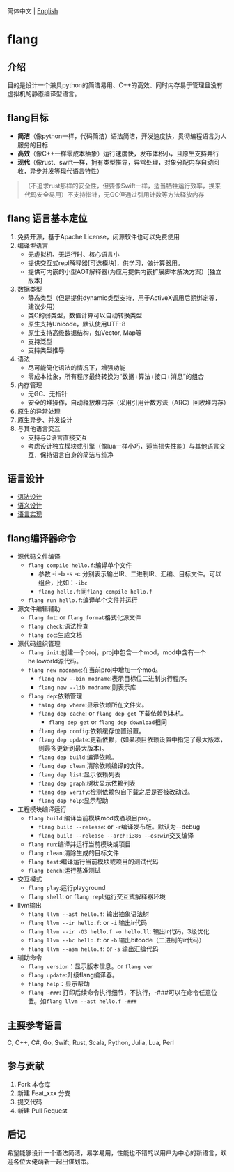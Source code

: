 简体中文 | [English](README.en.md)

#  flang

## 介绍

目的是设计一个兼具python的简洁易用、C++的高效、同时内存易于管理且没有虚拟机的静态编译型语言。

## flang目标

+ **简洁**（像python一样，代码简洁）语法简洁，开发速度快，贯彻编程语言为人服务的目标
+ **高效**（像C++一样零成本抽象）运行速度快，发布体积小，且原生支持并行
+ **现代**（像rust、swift一样，拥有类型推导，异常处理，对象分配内存自动回收，异步并发等现代语言特性）


> （不追求rust那样的安全性，但要像Swift一样，适当牺牲运行效率，换来代码安全易用）不支持指针，无GC但通过引用计数等方法释放内存

## flang 语言基本定位

1. 免费开源，基于Apache License，闭源软件也可以免费使用
2. 编译型语言
    + 无虚拟机、无运行时、核心语言小
    + 提供交互式repl解释器\[可选模块\]，供学习，做计算器用。
    + 提供可内嵌的小型AOT解释器(为应用提供内嵌扩展脚本解决方案）\[独立版本\]
3. 数据类型
	+ 静态类型（但是提供dynamic类型支持，用于ActiveX调用后期绑定等，建议少用）
	+ 类C的弱类型，数值计算可以自动转换类型
	+ 原生支持Unicode，默认使用UTF-8
	+ 原生支持高级数据结构，如Vector, Map等
	+ 支持泛型
	+ 支持类型推导
4. 语法
    + 尽可能简化语法的情况下，增强功能
	+ 零成本抽象，所有程序最终转换为“数据+算法+接口+消息”的组合
5. 内存管理
	+ 无GC、无指针
	+ 安全的堆操作，自动释放堆内存（采用引用计数方法（ARC）回收堆内存）
6. 原生的异常处理
7. 原生异步、并发设计
8. 与其他语言交互
	+ 支持与C语言直接交互
	+ 考虑设计独立模块或引擎（像lua一样小巧，适当损失性能）与其他语言交互，保持语言自身的简洁与纯净

## 语言设计

+ [语法设计](doc/flang_design/syntax/1.basic.md)
+ [语义设计](doc/flang_design/semantic)
+ [语言实现](src/)

## flang编译器命令

+ 源代码文件编译
    - `flang compile hello.f`:编译单个文件
        * 参数 -i -b -s -c 分别表示输出IR、二进制IR、汇编、目标文件。可以组合，比如：`-ibc`
        * `flang hello.f`:同`flang compile hello.f`
    - `flang run hello.f`:编译单个文件并运行
+ 源文件编辑辅助
    - `flang fmt`: or `flang format`格式化源文件
    - `flang check`:语法检查
    - `flang doc`:生成文档
+ 源代码组织管理
    - `flang init`:创建一个proj，proj中包含一个mod，mod中含有一个helloworld源代码。
    - `flang new modname`:在当前proj中增加一个mod。
        * `flang new --bin modname`:表示目标位二进制执行程序。
        * `flang new --lib modname`:则表示库 
    - `flang dep`:依赖管理
        * `falng dep where`:显示依赖所在文件夹。
        * `flang dep cache`: or `flang dep get` 下载依赖到本机。
            + `flang dep get` or `flang dep download`相同
        * `flang dep config`:依赖缓存位置设置。
        * `flang dep update`:更新依赖，(如果项目依赖设置中指定了最大版本，则最多更新到最大版本)。
        * `flang dep build`:编译依赖。
        * `flang dep clean`:清除依赖编译的文件。
        * `flang dep list`:显示依赖列表
        * `flang dep graph`:树状显示依赖列表
        * `flang dep verify`:检测依赖包自下载之后是否被改动过。
        * `flang dep help`:显示帮助
+ 工程模块编译运行
    - `flang build`:编译当前模块mod或者项目proj。
        * `flang build --release`: or `-r`编译发布版。默认为--debug
        * `flang build --release --arch:i386 --os:win`交叉编译
    - `flang run`:编译并运行当前模块或项目
    - `flang clean`:清除生成的目标文件
    - `flang test`:编译运行当前模块或项目的测试代码
    - `flang bench`:运行基准测试
+ 交互模式
    - `flang play`:运行playground
    - `flang shell`: or `flang repl`运行交互式解释器环境
+ llvm输出
	- `flang llvm --ast hello.f`:  输出抽象语法树
	- `flang llvm --ir hello.f`: or `-i` 输出ir代码
	- `flang llvm --ir -O3 hello.f -o hello.ll`: 输出ir代码，3级优化
	- `flang llvm --bc hello.f`: or `-b` 输出bitcode（二进制的ir代码）
	- `flang llvm --asm hello.f`: or `-s` 输出汇编代码
+ 辅助命令
    - `flang version`：显示版本信息。or `flang ver`
    - `flang update`:升级flang编译器。
    - `flang help`：显示帮助
	- `flang -###`: 打印后续命令执行细节，不执行，-###可以在命令任意位置。如`flang llvm --ast hello.f -###`

 
## 主要参考语言

C, C++, C#, Go, Swift, Rust, Scala, Python, Julia, Lua, Perl

## 参与贡献

1.  Fork 本仓库
2.  新建 Feat_xxx 分支
3.  提交代码
4.  新建 Pull Request

## 后记

希望能够设计一个语法简洁，易学易用，性能也不错的以用户为中心的新语言，欢迎各位大佬萌新一起出谋划策。
